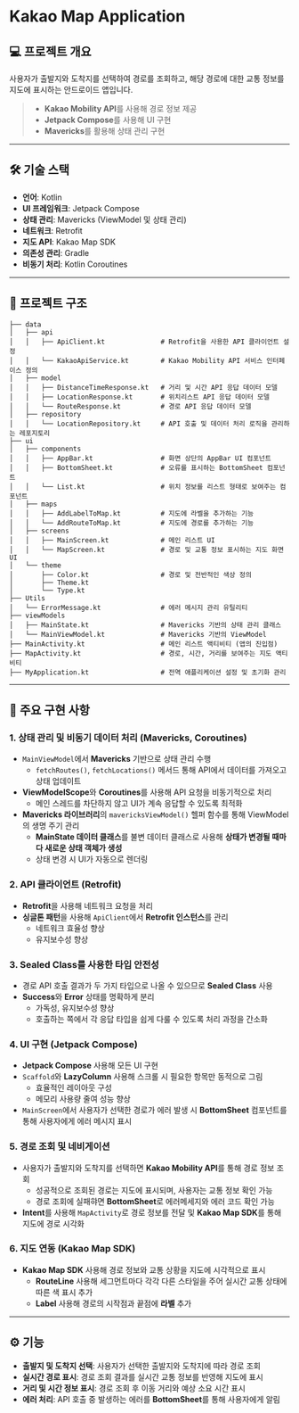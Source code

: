 # Kakao Map Application

## 💻 프로젝트 개요

사용자가 출발지와 도착지를 선택하여 경로를 조회하고, 해당 경로에 대한 교통 정보를 지도에 표시하는 안드로이드 앱입니다.

> - **Kakao Mobility API**를 사용해 경로 정보 제공
> - **Jetpack Compose**를 사용해 UI 구현
> - **Mavericks**를 활용해 상태 관리 구현

---

## 🛠️ 기술 스택

- **언어**: Kotlin
- **UI 프레임워크**: Jetpack Compose
- **상태 관리**: Mavericks (ViewModel 및 상태 관리)
- **네트워크**: Retrofit
- **지도 API**: Kakao Map SDK
- **의존성 관리**: Gradle
- **비동기 처리**: Kotlin Coroutines

---

## 📂 프로젝트 구조

```plaintext
├── data
│   ├── api
│   │   ├── ApiClient.kt              # Retrofit을 사용한 API 클라이언트 설정
│   │   └── KakaoApiService.kt        # Kakao Mobility API 서비스 인터페이스 정의
│   ├── model
│   │   ├── DistanceTimeResponse.kt   # 거리 및 시간 API 응답 데이터 모델
│   │   ├── LocationResponse.kt       # 위치리스트 API 응답 데이터 모델
│   │   └── RouteResponse.kt          # 경로 API 응답 데이터 모델
│   ├── repository
│   │   └── LocationRepository.kt     # API 호출 및 데이터 처리 로직을 관리하는 레포지토리
├── ui
│   ├── components
│   │   ├── AppBar.kt                 # 화면 상단의 AppBar UI 컴포넌트
│   │   ├── BottomSheet.kt            # 오류를 표시하는 BottomSheet 컴포넌트
│   │   └── List.kt                   # 위치 정보를 리스트 형태로 보여주는 컴포넌트
│   ├── maps
│   │   ├── AddLabelToMap.kt          # 지도에 라벨을 추가하는 기능
│   │   └── AddRouteToMap.kt          # 지도에 경로를 추가하는 기능
│   ├── screens
│   │   ├── MainScreen.kt             # 메인 리스트 UI
│   │   └── MapScreen.kt              # 경로 및 교통 정보 표시하는 지도 화면 UI
│   └── theme
│       ├── Color.kt                  # 경로 및 전반적인 색상 정의
│       ├── Theme.kt               
│       └── Type.kt               
├── Utils
│   └── ErrorMessage.kt               # 에러 메시지 관리 유틸리티
├── viewModels
│   ├── MainState.kt                  # Mavericks 기반의 상태 관리 클래스
│   └── MainViewModel.kt              # Mavericks 기반의 ViewModel
├── MainActivity.kt                   # 메인 리스트 액티비티 (앱의 진입점)
├── MapActivity.kt                    # 경로, 시간, 거리를 보여주는 지도 액티비티
├── MyApplication.kt                  # 전역 애플리케이션 설정 및 초기화 관리
```
---
## 📌 주요 구현 사항

### 1. **상태 관리 및 비동기 데이터 처리 (Mavericks, Coroutines)**
- `MainViewModel`에서 **Mavericks** 기반으로 상태 관리 수행
  - `fetchRoutes()`, `fetchLocations()` 메서드 통해 API에서 데이터를 가져오고 상태 업데이트
- **ViewModelScope**와 **Coroutines**를 사용해 API 요청을 비동기적으로 처리
  - 메인 스레드를 차단하지 않고 UI가 계속 응답할 수 있도록 최적화
- **Mavericks 라이브러리**의 `mavericksViewModel()` 헬퍼 함수를 통해 ViewModel의 생명 주기 관리
  - **MainState 데이터 클래스**를 불변 데이터 클래스로 사용해 **상태가 변경될 때마다 새로운 상태 객체가 생성**
  - 상태 변경 시 UI가 자동으로 렌더링

### 2. **API 클라이언트 (Retrofit)**
- **Retrofit**을 사용해 네트워크 요청을 처리
- **싱글톤 패턴**을 사용해 `ApiClient`에서 **Retrofit 인스턴스**를 관리
  - 네트워크 효율성 향상
  - 유지보수성 향상

### 3. **Sealed Class를 사용한 타입 안전성**
- 경로 API 호출 결과가 두 가지 타입으로 나올 수 있으므로 **Sealed Class** 사용
- **Success**와 **Error** 상태를 명확하게 분리
  - 가독성, 유지보수성 향상
  - 호출하는 쪽에서 각 응답 타입을 쉽게 다룰 수 있도록 처리 과정을 간소화

### 4. **UI 구현 (Jetpack Compose)**
- **Jetpack Compose** 사용해 모든 UI 구현
- `Scaffold`와 **LazyColumn** 사용해 스크롤 시 필요한 항목만 동적으로 그림
  - 효율적인 레이아웃 구성
  - 메모리 사용량 줄여 성능 향상
- `MainScreen`에서 사용자가 선택한 경로가 에러 발생 시 **BottomSheet** 컴포넌트를 통해 사용자에게 에러 메시지 표시

### 5. **경로 조회 및 네비게이션**
- 사용자가 출발지와 도착지를 선택하면 **Kakao Mobility API**를 통해 경로 정보 조회
  - 성공적으로 조회된 경로는 지도에 표시되며, 사용자는 교통 정보 확인 가능
  - 경로 조회에 실패햐면 **BottomSheet**로 에러메세지와 에러 코드 확인 가능
- **Intent**를 사용해 `MapActivity`로 경로 정보를 전달 및 **Kakao Map SDK**를 통해 지도에 경로 시각화

### 6. **지도 연동 (Kakao Map SDK)**
- **Kakao Map SDK** 사용해 경로 정보와 교통 상황을 지도에 시각적으로 표시
  - **RouteLine** 사용해 세그먼트마다 각각 다른 스타일을 주어 실시간 교통 상태에 따른 색 표시 추가
  - **Label** 사용해 경로의 시작점과 끝점에 **라벨** 추가


---

## ⚙️ 기능

- **출발지 및 도착지 선택**: 사용자가 선택한 출발지와 도착지에 따라 경로 조회
- **실시간 경로 표시**: 경로 조회 결과를 실시간 교통 정보를 반영해 지도에 표시
- **거리 및 시간 정보 표시**: 경로 조회 후 이동 거리와 예상 소요 시간 표시
- **에러 처리**: API 호출 중 발생하는 에러를 **BottomSheet**를 통해 사용자에게 알림
